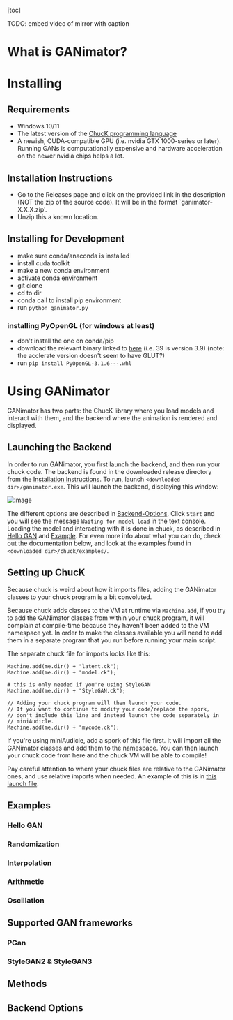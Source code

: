 [toc]

TODO: embed video of mirror with caption

# What is GANimator?
# Installing
## Requirements
- Windows 10/11
- The latest version of the [ChucK programming language](https://chuck.stanford.edu/)
- A newish, CUDA-compatible GPU (i.e. nvidia GTX 1000-series or later). Running GANs is computationally expensive and hardware acceleration on the newer nvidia chips helps a lot.
## Installation Instructions
- Go to the Releases page and click on the provided link in the description (NOT the zip of the source code). It will be in the format `ganimator-X.X.X.zip'.
- Unzip this a known location.

## Installing for Development
- make sure conda/anaconda is installed
- install cuda toolkit
- make a new conda environment
- activate conda environment
- git clone
- cd to dir
- conda call to install pip environment
- run `python ganimator.py`

### installing PyOpenGL (for windows at least)
- don't install the one on conda/pip
- download the relevant binary linked to [here](https://stackoverflow.com/questions/59725675/need-to-install-pyopengl-windows) (i.e. 39 is version 3.9) (note: the acclerate version doesn't seem to have GLUT?)
- run `pip install PyOpenGL-3.1.6---.whl`

# Using GANimator
GANimator has two parts: the ChucK library where you load models and interact with them, and the backend where the animation is
rendered and displayed.

## Launching the Backend
In order to run GANimator, you first launch the backend, and then run your chuck code. 
The backend is found in the downloaded release directory from the [Installation Instructions](#installation-instructions).
To run, launch `<downloaded dir>/ganimator.exe`. This will launch the backend, displaying this window:

![image](https://user-images.githubusercontent.com/6963603/196762448-2a2c46c0-0a57-496a-8f95-e1489da2d671.png)

The different options are described in [Backend-Options](#backend-options). Click `Start` and you will see 
the message `Waiting for model load` in the text console. Loading the model and interacting with it is done
in chuck, as described in [Hello GAN](#hello-gan) and [Example](#examples). For even more info about what you can do,
check out the documentation below, and look at the examples found in `<downloaded dir>/chuck/examples/`.

## Setting up ChucK
Because chuck is weird about how it imports files, adding the GANimator classes to your chuck program is a bit convoluted.

Because chuck adds classes to the VM at runtime via `Machine.add`, if you try to add the GANimator classes from within your chuck
program, it will complain at compile-time because they haven't been added to the VM namespace yet. In order to make the classes
available you will need to add them in a separate program that you run before running your main script.

The separate chuck file for imports looks like this:

```
Machine.add(me.dir() + "latent.ck");
Machine.add(me.dir() + "model.ck");

# this is only needed if you're using StyleGAN
Machine.add(me.dir() + "StyleGAN.ck");

// Adding your chuck program will then launch your code.
// If you want to continue to modify your code/replace the spork, 
// don't include this line and instead launch the code separately in
// miniAudicle.
Machine.add(me.dir() + "mycode.ck"); 
```

If you're using miniAudicle, add a spork of this file first. It will import all the GANimator classes and add them to the namespace.
You can then launch your chuck code from here and the chuck VM will be able to compile!

Pay careful attention to where your chuck files are relative to the GANimator ones, and use relative imports when needed. An example of
this is in [this launch file](examples/basic_launch.ck).
## Examples
### Hello GAN
### Randomization
### Interpolation
### Arithmetic
### Oscillation
## Supported GAN frameworks
### PGan
### StyleGAN2 & StyleGAN3
## Methods
## Backend Options
